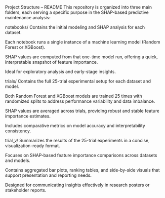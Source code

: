 Project Structure – README
This repository is organized into three main folders, each serving a specific purpose in the SHAP-based predictive maintenance analysis:

notebooks/
Contains the initial modeling and SHAP analysis for each dataset.

Each notebook runs a single instance of a machine learning model (Random Forest or XGBoost).

SHAP values are computed from that one-time model run, offering a quick, interpretable snapshot of feature importance.

Ideal for exploratory analysis and early-stage insights.

trials/
Contains the full 25-trial experimental setup for each dataset and model.

Both Random Forest and XGBoost models are trained 25 times with randomized splits to address performance variability and data imbalance.

SHAP values are averaged across trials, providing robust and stable feature importance estimates.

Includes comparative metrics on model accuracy and interpretability consistency.

trial_v/
Summarizes the results of the 25-trial experiments in a concise, visualization-ready format.

Focuses on SHAP-based feature importance comparisons across datasets and models.

Contains aggregated bar plots, ranking tables, and side-by-side visuals that support presentation and reporting needs.

Designed for communicating insights effectively in research posters or stakeholder reports.




